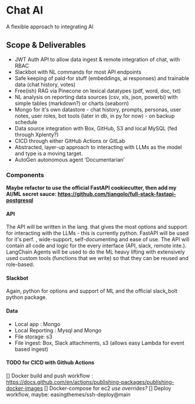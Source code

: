 # Chat AI
A flexible approach to integrating AI

## Scope & Deliverables

- JWT Auth API to allow data ingest & remote integration of chat, with RBAC
- Slackbot with NL commands for most API endpoints
- Safe keeping of paid-for stuff (embeddings, ai responses) and trainable data (chat history, votes) 
- Free(ish) RAG via Pinecone on lexical datatypes (pdf, word, doc, txt)
- NL analysis on reporting data sources (csv, xls, json, powerbi) with simple tables (markdown?) or charts (seaborn)
- Mongo for it's own datastore - chat history, prompts, personas, user notes, user roles, bot tools (later in db, in py for now) - on backup schedule
- Data source integration with Box, GitHub, S3 and local MySQL (fed through Xplenty?)
- CICD through either GitHub Actions or GitLab
- Abstracted, layer-up approach to interacting with LLMs as the model and type is a moving target. 
- AutoGen autonomous agent 'Documentarian'

### Components
**Maybe refactor to use the official FastAPI cookiecutter, then add my AI/ML secret sauce:  https://github.com/tiangolo/full-stack-fastapi-postgresql**

#### API
The API will be written in the lang. that gives the most options and support for interacting with the LLMs - this is currently python.
FastAPI will be used for it's perf. , wide-support, self-documenting and ease of use.  The API will contain all code and logic for the every interface (API, slack, remote inte.).  LangChain Agents will be used to do the ML heavy lifting with extensively used custom tools (functions that we write) so that they can be reused and role-based. 

#### Slackbot
Again, python for options and support of ML and the official slack_bolt python package.

#### Data
- Local app : Mongo 
- Local Reporting : Mysql and Mongo
- File storage: s3
- File ingest: Box, Slack attachments, s3 (allows easy Lambda for event based ingest)

#### TODO for CICD with Github Actions
[] Docker build and push workflow : https://docs.github.com/en/actions/publishing-packages/publishing-docker-images
[] Docker-compose for ec2 *use overrides?*
[] Deploy workflow, maybe: easingthemes/ssh-deploy@main






